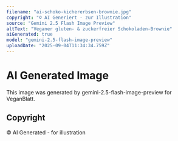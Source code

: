 ```yaml
---
filename: "ai-schoko-kichererbsen-brownie.jpg"
copyright: "© AI Generiert - zur Illustration"
source: "Gemini 2.5 Flash Image Preview"
altText: "Veganer gluten- & zuckerfreier Schokoladen-Brownie"
aiGenerated: true
model: "gemini-2.5-flash-image-preview"
uploadDate: "2025-09-04T11:34:34.759Z"
---
```


# AI Generated Image

This image was generated by gemini-2.5-flash-image-preview for VeganBlatt.

## Copyright
© AI Generated - for illustration
